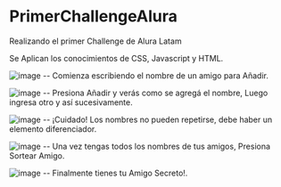 # PrimerChallengeAlura
Realizando el primer Challenge de Alura Latam

Se Aplican los conocimientos de CSS, Javascript y HTML.

![image](https://github.com/user-attachments/assets/bba5aa2a-0abd-4b3e-830b-7daf7ebda452) -- Comienza escribiendo el nombre de un amigo para Añadir.

![image](https://github.com/user-attachments/assets/7d600c33-aa4a-46a5-bdab-028c3699f338) -- Presiona Añadir y verás como se agregá el nombre, Luego ingresa otro  y así sucesivamente.

![image](https://github.com/user-attachments/assets/21967f61-5459-4070-b9da-1a56bb29a4c3) -- ¡Cuidado! Los nombres no pueden repetirse, debe haber un elemento diferenciador.

![image](https://github.com/user-attachments/assets/46a98882-bf4b-4461-96c4-5a4bcf2582d7) -- Una vez tengas todos los nombres de tus amigos, Presiona Sortear Amigo.

![image](https://github.com/user-attachments/assets/00f32c80-8f94-41f6-871c-960f795a12c4) -- Finalmente tienes tu Amigo Secreto!. 



